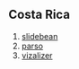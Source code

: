 ## Costa Rica

1. [slidebean](http://www.startupranking.com/slidebean)
2. [parso](http://www.startupranking.com/parso)
3. [vizalizer](http://www.startupranking.com/vizalizer)

